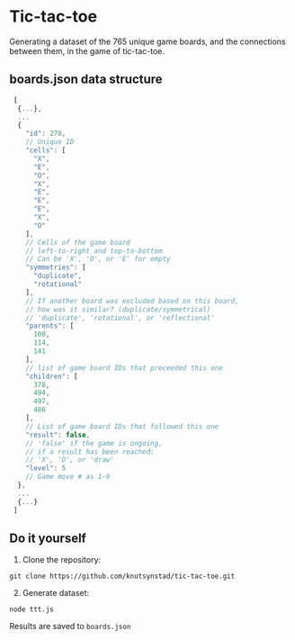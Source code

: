 # Tic-tac-toe
Generating a dataset of the 765 unique game boards, and the connections between them, in the game of tic-tac-toe. 

## boards.json data structure

```js
 [
  {...},
  ...
  {
    "id": 278,
    // Unique ID
    "cells": [
      "X",
      "E",
      "O",
      "X",
      "E",
      "E",
      "E",
      "X",
      "O"
    ],
    // Cells of the game board
    // left-to-right and top-to-bottom
    // Can be 'X', 'O', or 'E' for empty
    "symmetries": [
      "duplicate",
      "rotational"
    ],
    // If another board was excluded based on this board,
    // how was it similar? (duplicate/symmetrical)
    // 'duplicate', 'rotational', or 'reflectional'
    "parents": [
      100,
      114,
      141
    ],
    // list of game board IDs that preceeded this one
    "children": [
      378,
      494,
      497,
      486
    ],
    // List of game board IDs that followed this one
    "result": false,
    // 'false' if the game is ongoing,
    // if a result has been reached:
    // 'X', 'O', or 'draw'
    "level": 5
    // Game move # as 1–9
  },
  ...
  {...}
 ]
```

## Do it yourself

1. Clone the repository:
```
git clone https://github.com/knutsynstad/tic-tac-toe.git
```

2. Generate dataset:
```
node ttt.js
```
Results are saved to `boards.json`

